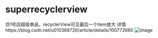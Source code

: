 # superrecyclerview
仿1号店超级单品，recyclerView可见最后一个item放大
详情https://blog.csdn.net/u010368726/article/details/100772660
![image](https://github.com/withyi9223/superrecyclerview/blob/master/app/src/main/res/images/item.gif)

